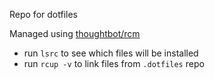Repo for dotfiles

Managed using [thoughtbot/rcm](https://github.com/thoughtbot/rcm)

- run `lsrc` to see which files will be installed
- run `rcup -v` to link files from `.dotfiles` repo

